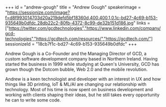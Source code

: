 +++
id = "andrew-gough"
title = "Andrew Gough"
speakerimage = "https://sessionize.com/image?f=d8f993014703d20a219defd5bf18360d,400,400,1,0,1c-bd27-4c69-b153-935649b0dfdc.28db22c2-80fb-4372-8c99-de32b151d186.jpg"
links = ["https://twitter.com/gcdtechnologies","https://www.linkedin.com/company/gcd-technologies","https://gcdtech.com/resources/","https://gcdtech.com/"]
sessionizeId = "18cb7f1c-bd27-4c69-b153-935649b0dfdc"
+++

Andrew Gough is a Co-Founder and the Managing Director of GCD, a custom software development company based in Northern Ireland. Having started the business in 1999 while studying at Queen's University, GCD has grown though the Dotcom bubble, Web 2.0 and the mobile revolution.

Andrew is a keen technologist and developer with an interest in UX and how things like 3D printing, IoT & ML/AI are changing our relationship with technology. Most of his time is now spent on business development and working with clients shaping their ideas, but he still takes every opportunity he can to write some code.